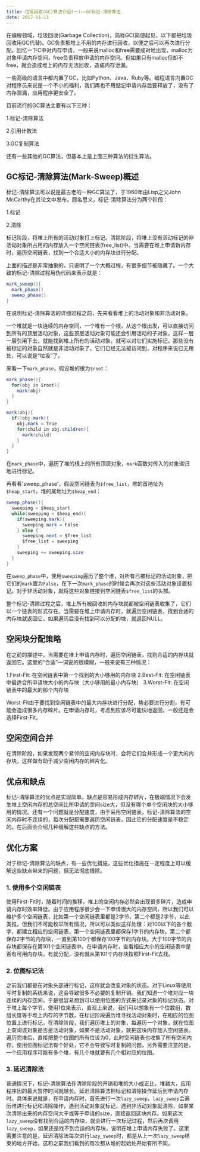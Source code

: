 ```yaml
---
title: 垃圾回收(GC)算法介绍(一)——GC标记-清除算法
date: 2017-11-11
---
```


在编程领域，垃圾回收(Garbage Collection)，简称GC(简便起见，以下都把垃圾回收用GC代替)。GC负责把堆上不用的内存进行回收，以便之后可以再次进行分配。回忆一下C中对内存申请，一般来说malloc和free需要成对地出现，malloc为对象申请内存空间，free负责释放申请的内存空间。但如果只有malloc但却不free，就会造成堆上的内存无法回收，造成内存泄漏。

一些高级的语言中都内置了GC，比如Python、Java、Ruby等。编程语言内置GC对程序员来说是一个不小的福利，我们再也不用惦记申请内存后要释放了，没有了内存泄漏，应用程序更安全了。

目前流行的GC算法主要有以下三种：

1.标记-清除算法

2.引用计数法

3.GC复制算法

还有一些其他的GC算法，但基本上是上面三种算法的衍生算法。

## GC标记-清除算法(Mark-Sweep)概述

标记-清除算法可以说是最古老的一种GC算法了，于1960年由Lisp之父John McCarthy在其论文中发布。顾名思义，标记-清除算法分为两个阶段：

1.标记

2.清除

标记阶段，将堆上所有的活动对象打上标记。清除阶段，将堆上没有活动标记的非活动对象所占用的内存放入一个空闲链表(free_list)中。当需要在堆上申请新内存时，遍历空闲链表，找到一个合适大小的内存块进行分配。

上面的描述是非常抽象的，只说明了一个大概过程，有很多细节被隐藏了。一个大致的标记-清除过程用伪代码来表示就是：

```Java
mark_sweep(){
  mark_phase()
  sweep_phase()
}
```

在说明标记-清除算法的详细过程之前，先来看看堆上的活动对象和非活动对象。

一个堆就是一块连续的内存空间，一个堆有一个根，从这个根出发，可以直接访问到所有的顶层活动对象，这些顶层活动对象可能还会引用活动的子对象，这样一层一层引用下去，就能找到堆上所有的活动对象，就可以对它们实施标记。那些没有被标记的对象自然就是非活动对象了，它们已经无法被访问到，对程序来说已无用处，可以说是“垃圾”了。

来看一下`mark_phase`，假设堆的根为`$root`：

```Java
mark_phase(){
  for(obj in $root){
    mark(obj)
  }
}

mark(obj){
  if(!obj.mark){
    obj.mark = True
    for(child in obj.children){
      mark(child)
    }
  }
}
```

在`mark_phase`中，遍历了堆的根上的所有顶层对象，`mark`函数对传入的对象递归地进行标记。

再看看'sweep_phase'，假设空闲链表为`$free_list`，堆的首地址为`$heap_start`，堆的尾地址为`$heap_end`：

```Java
sweep_phase(){
  sweeping = $heap_start
  while(sweeping < $heap_end){
    if(sweeping.mark){
      sweeping.mark = False
    } else {
      sweeping.next = $free_list
      $free_list = sweeping
    }
    sweeping += sweeping.size
  }
}
```

在`sweep_phase`中，使用`sweeping`遍历了整个堆，对所有已被标记的活动对象，把它们的`mark`置为`False`，在下一次`mark_phase`的时候会再次对这些活动对象设置标记。对于非活动对象，就将这些对象链接到空闲链表`$free_list`的头部。

整个标记-清除过程之后，堆上所有被回收的内存块就都被空闲链表收集了，它们以一个链表的形式存在。当需要在堆上申请内存时，就遍历空闲链表，找到合适的内存块就返回它，如果遍历后没有找到可以分配的块，就返回NULL。

## 空闲块分配策略

在之前的描述中，当需要在堆上申请内存时，遍历空闲链表，找到合适的内存块就返回它。这里的“合适”一词说的很模糊，一般来说有三种情况：

1.First-Fit: 在空闲链表中第一个找到的大小够用的内存块
2.Best-Fit: 在空闲链表中最适合所申请块大小的内存块（大小够用的最小内存块）
3.Worst-Fit: 在空闲链表中的最大的那个内存块

Worst-Fit由于要找到空闲链表中的最大内存块进行分配，势必要进行分割，有可能会造成很多内存碎片。在申请内存时，考虑到应该尽可能快地返回，一般还是会选择First-Fit。

## 空闲空间合并

在清除阶段，如果发现两个紧邻的空闲内存块时，会将它们合并形成一个更大的内存块，这样做有助于减少空闲内存的碎片化。

## 优点和缺点

标记-清除算法的优点是实现简单。缺点是容易形成内存碎片，在极端情况下会发生堆上空闲内存的总空间比所申请的空间size大，但没有哪个单个空闲块的大小够用的情况。还有一个问题就是分配速度，由于采用空闲链表，标记-清除算法的空闲内存时不连续的，每次分配都需要遍历空闲链表，因此它的分配速度是不稳定的。在后面会介绍几种缓解这些缺点的方法。

## 优化方案

对于标记-清除算法的缺点，有一些优化措施，这些优化措施在一定程度上可以缓解这些缺点带来的问题，但无法彻底根除。

### 1. 使用多个空闲链表

使用First-Fit时，随着时间的推移，堆上的空闲内存必然会出现很多碎片，造成申请内存时效率降低。由于应用程序很少会一下申请很大的内存空间，所以我们可以维护多个空闲链表，比如第一个空闲链表里都是2字节，第二个都是2字节，以此类推。但我们不可能枚举所有情况，所以可以类似这样处理：对100以下的各个数字，都建立相应的空闲链表，第一个空闲链表里都保存1字节的内存块，第二个都保存2字节的内存块，一直到第100个都保存100字节的内存块。大于100字节的内存块都保存在第101个空闲链表中。在申请内存时，查看相应大小的空闲链表中是否有可用内存块，有就分配，没有就从第101个内存块按照First-Fit去找。

### 2. 位图标记法

之前我们都是在对象头部进行标记，这样就会改变对象的状态。对于Linux等使用写时复制的系统来说，这会导致很多不必要的复制开销。我们知道一个堆对应一块连续的内存空间，于是很容易想到可以使用位图的方式来记录对象的标记状态。对于堆上每个字节，使用1位来表示，直观上来说，我们可以想象有一个位数组，数组长度等于堆上内存的字节数。在标记阶段遍历堆寻找活动对象时，在相应的位图位置上进行标记，在清除阶段，我们遍历堆上的对象，每遍历一个对象，就在位图上查询该对象是否是活动对象，如果不是活动对象，就把这块内存加入空闲链表。遍历完堆后，直接把整个位图的所有位设为0，此时空闲链表也收集了所有空闲内存。使用位图标记法有个好处，它不会导致写时复制的问题，另外需要注意的是，一个应用程序可能有多个堆，有几个堆就要有几个相对应的位图。

### 3. 延迟清除法

普通情况下，标记-清除算法在清除阶段的开销和堆的大小成正比，堆越大，应用程序因的最大暂停时间就越长。延迟清除算法把标记和清除操作延后到申请内存时。具体来说就是，在申请内存时，首先进行一次`lazy_sweep`，`lazy_sweep`会遍历堆进行标记和清除操作，遇到活动对象就标记，遇到非活动对象就清除，如果某次清除出来的内存空间大于或等于申请的size，直接返回这块内存。如果这次`lazy_sweep`没有找到合适的内存块，就会进行一次标记过程，然后再次调用`lazy_sweep`，如果还是找不到合适的内存块，说明在堆上申请内存失败了。这里需要注意的是，延迟清除法每次进行`lazy_sweep`时，都是从上一次`lazy_sweep`结束的地方开始，这和之前我们看到的每次都从堆的起始处开始有所不同。
